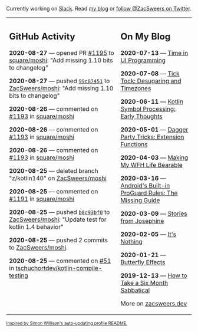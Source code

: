 Currently working on [Slack](https://slack.com/). Read [my blog](https://zacsweers.dev/) or [follow @ZacSweers on Twitter](https://twitter.com/ZacSweers).

<table><tr><td valign="top" width="60%">

## GitHub Activity
<!-- githubActivity starts -->
**2020-08-27** — opened PR [#1195](https://api.github.com/repos/square/moshi/pulls/1195) to [square/moshi](https://api.github.com/repos/square/moshi): "Add missing 1.10 bits to changelog"

**2020-08-27** — pushed [`99c87451`](https://github.com/ZacSweers/moshi/commit/99c87451301a116bad3caf9c7d702c639951a349) to [ZacSweers/moshi](https://api.github.com/repos/ZacSweers/moshi): "Add missing 1.10 bits to changelog"

**2020-08-26** — commented on [#1193](https://github.com/square/moshi/issues/1193#issuecomment-680974184) in [square/moshi](https://api.github.com/repos/square/moshi)

**2020-08-26** — commented on [#1193](https://github.com/square/moshi/issues/1193#issuecomment-680954964) in [square/moshi](https://api.github.com/repos/square/moshi)

**2020-08-26** — commented on [#1193](https://github.com/square/moshi/issues/1193#issuecomment-680945753) in [square/moshi](https://api.github.com/repos/square/moshi)

**2020-08-25** — deleted branch "z/kotlin140" on [ZacSweers/moshi](https://api.github.com/repos/ZacSweers/moshi)

**2020-08-25** — commented on [#1191](https://github.com/square/moshi/pull/1191#issuecomment-680424339) in [square/moshi](https://api.github.com/repos/square/moshi)

**2020-08-25** — pushed [`b0c93bf0`](https://github.com/ZacSweers/moshi/commit/b0c93bf033f69f64b8c3808bf53cb78bd5671b64) to [ZacSweers/moshi](https://api.github.com/repos/ZacSweers/moshi): "Update test for kotlin 1.4 behavior"

**2020-08-25** — pushed 2 commits to [ZacSweers/moshi](https://api.github.com/repos/ZacSweers/moshi).

**2020-08-25** — commented on [#51](https://github.com/tschuchortdev/kotlin-compile-testing/issues/51#issuecomment-680415529) in [tschuchortdev/kotlin-compile-testing](https://api.github.com/repos/tschuchortdev/kotlin-compile-testing)
<!-- githubActivity ends -->
</td><td valign="top" width="40%">

## On My Blog
<!-- blog starts -->
**2020-07-13** — [Time in UI Programming](https://www.zacsweers.dev/time-in-ui/)

**2020-07-08** — [Tick Tock: Desugaring and Timezones](https://www.zacsweers.dev/ticktock-desugaring-timezones/)

**2020-06-11** — [Kotlin Symbol Processing: Early Thoughts](https://www.zacsweers.dev/kotlin-symbol-processor-early-thoughts/)

**2020-05-01** — [Dagger Party Tricks: Extension Functions](https://www.zacsweers.dev/dagger-party-tricks-extension-functions/)

**2020-04-03** — [Making My WFH Life Bearable](https://www.zacsweers.dev/making-wfh-life-bearable/)

**2020-03-16** — [Android's Built-in ProGuard Rules: The Missing Guide](https://www.zacsweers.dev/android-proguard-rules/)

**2020-03-09** — [Stories from Josephine](https://www.zacsweers.dev/stories-from-josephine/)

**2020-02-05** — [It's Nothing](https://www.zacsweers.dev/its-nothing/)

**2020-01-21** — [Butterfly Effects](https://www.zacsweers.dev/butterfly-effects/)

**2019-12-13** — [How to Take a Six Month Sabbatical](https://www.zacsweers.dev/how-to-take-a-six-month-sabbatical/)
<!-- blog ends -->
More on [zacsweers.dev](https://zacsweers.dev/)
</td></tr></table>

<sub><a href="https://simonwillison.net/2020/Jul/10/self-updating-profile-readme/">Inspired by Simon Willison's auto-updating profile README.</a></sub>